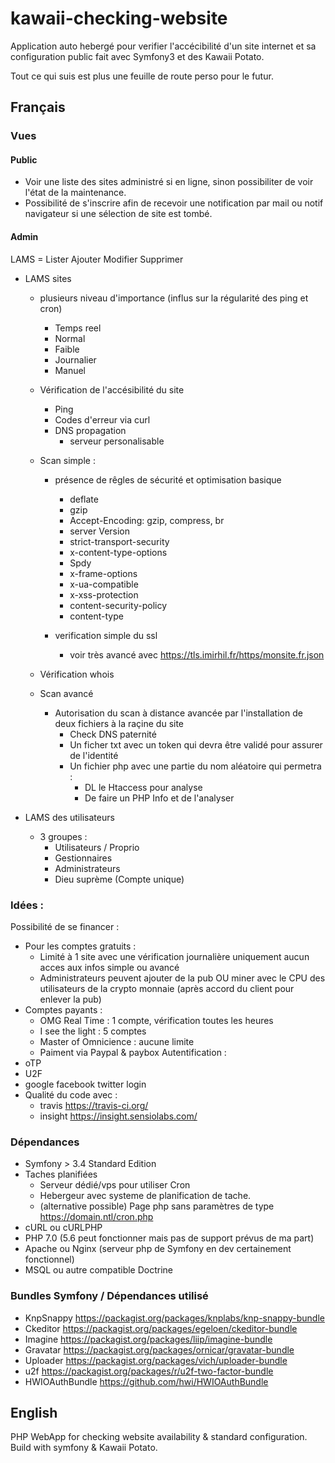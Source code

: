 # kawaii-checking-website
Application auto hebergé pour verifier l'accécibilité d'un site internet et sa configuration public fait avec Symfony3 et des Kawaii Potato. 

Tout ce qui suis est plus une feuille de route perso pour le futur.

## Français

### Vues
#### Public

- Voir une liste des sites administré si en ligne, sinon possibiliter de voir l'état de la maintenance.
- Possibilité de s'inscrire afin de recevoir une notification par mail ou notif navigateur si une sélection de site est tombé.


#### Admin
LAMS = Lister Ajouter Modifier Supprimer 
- LAMS sites
    - plusieurs niveau d'importance (influs sur la régularité des ping et cron)
        - Temps reel
        - Normal
        - Faible
        - Journalier
        - Manuel
    - Vérification de l'accésibilité du site
        - Ping
        - Codes d'erreur via curl
        - DNS propagation
            - serveur personalisable

    - Scan simple :
        - présence de rêgles de sécurité et optimisation basique
            - deflate
            - gzip
            - Accept-Encoding: gzip, compress, br
            - server Version
            - strict-transport-security
            - x-content-type-options	
            - Spdy	
            - x-frame-options	
            - x-ua-compatible	
            - x-xss-protection	
            - content-security-policy	
            - content-type	      
    
        - verification simple du ssl
            - voir très avancé avec https://tls.imirhil.fr/https/monsite.fr.json
    - Vérification whois
    - Scan avancé 
        - Autorisation du scan à distance avancée par l'installation de deux fichiers à la raçine du site
            - Check DNS paternité
            - Un ficher txt avec un token qui devra être validé pour assurer de l'identité 
            - Un fichier php avec une partie du nom aléatoire qui permetra :
                - DL le Htaccess pour analyse
                - De faire un PHP Info et de l'analyser

- LAMS des utilisateurs
    - 3 groupes :
        - Utilisateurs / Proprio
        - Gestionnaires
        - Administrateurs
        - Dieu suprème (Compte unique)

### Idées :
Possibilité de se financer :
- Pour les comptes gratuits :
    - Limité à 1 site avec une vérification journalière uniquement aucun acces aux infos simple ou avancé
    - Administrateurs peuvent ajouter de la pub OU miner avec le CPU des utilisateurs de la crypto monnaie (après accord du client pour enlever la pub)
- Comptes payants :
    - OMG Real Time : 1 compte, vérification toutes les heures
    - I see the light : 5 comptes 
    - Master of Omnicience : aucune limite
    - Paiment via Paypal & paybox
Autentification :
- oTP 
- U2F
- google facebook twitter login
- Qualité du code avec : 
    - travis https://travis-ci.org/
    - insight https://insight.sensiolabs.com/


### Dépendances 

- Symfony > 3.4 Standard Edition
- Taches planifiées
    - Serveur dédié/vps pour utiliser Cron
    - Hebergeur avec systeme de planification de tache.
    - (alternative possible) Page php sans paramètres de type https://domain.ntl/cron.php
- cURL ou cURLPHP
- PHP 7.0 (5.6 peut fonctionner mais pas de support prévus de ma part)
- Apache ou Nginx (serveur php de Symfony en dev certainement fonctionnel)
- MSQL ou autre compatible Doctrine

### Bundles Symfony / Dépendances utilisé

- KnpSnappy https://packagist.org/packages/knplabs/knp-snappy-bundle
- Ckeditor https://packagist.org/packages/egeloen/ckeditor-bundle
- Imagine https://packagist.org/packages/liip/imagine-bundle
- Gravatar https://packagist.org/packages/ornicar/gravatar-bundle
- Uploader https://packagist.org/packages/vich/uploader-bundle
- u2f https://packagist.org/packages/r/u2f-two-factor-bundle
- HWIOAuthBundle https://github.com/hwi/HWIOAuthBundle

## English

PHP WebApp for checking website availability &amp; standard configuration. Build with symfony &amp; Kawaii Potato.